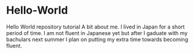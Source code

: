 # Hello-World
Hello World repository tutorial
A bit about me. I lived in Japan for a short period of time. I am not fluent in Japanese yet but after I gaduate with my bachulars next summer I plan on putting my extra time towards becoming fluent.
